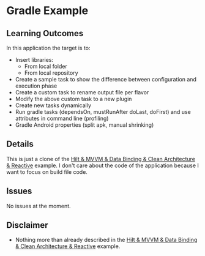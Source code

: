 # Gradle Example

## Learning Outcomes
In this application the target is to:
- Insert libraries:
  - From local folder
  - From local repository
- Create a sample task to show the difference between configuration and execution phase
- Create a custom task to rename output file per flavor
- Modify the above custom task to a new plugin
- Create new tasks dynamically
- Run gradle tasks (dependsOn, mustRunAfter doLast, doFirst) and use attributes in command line (profiling)
- Gradle Android properties (split apk, manual shrinking)

## Details
This is just a clone of the [Hilt & MVVM & Data Binding & Clean Architecture & Reactive](Hilt_Example) example. I don't care about the code of the application because I want to focus on build file code.

## Issues
No issues at the moment.

## Disclaimer
- Nothing more than already described in the [Hilt & MVVM & Data Binding & Clean Architecture & Reactive](Hilt_Example) example.
